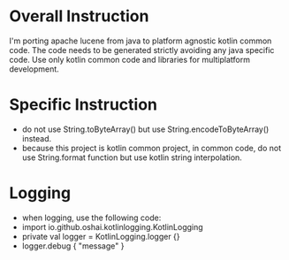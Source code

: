 # Overall Instruction
I'm porting apache lucene from java to platform agnostic kotlin common code.
The code needs to be generated strictly avoiding any java specific code.
Use only kotlin common code and libraries for multiplatform development.

# Specific Instruction
* do not use String.toByteArray() but use String.encodeToByteArray() instead.
* because this project is kotlin common project, in common code, do not use String.format function but use kotlin string interpolation.

# Logging
* when logging, use the following code:
* import io.github.oshai.kotlinlogging.KotlinLogging
* private val logger = KotlinLogging.logger {}
* logger.debug { "message" }
